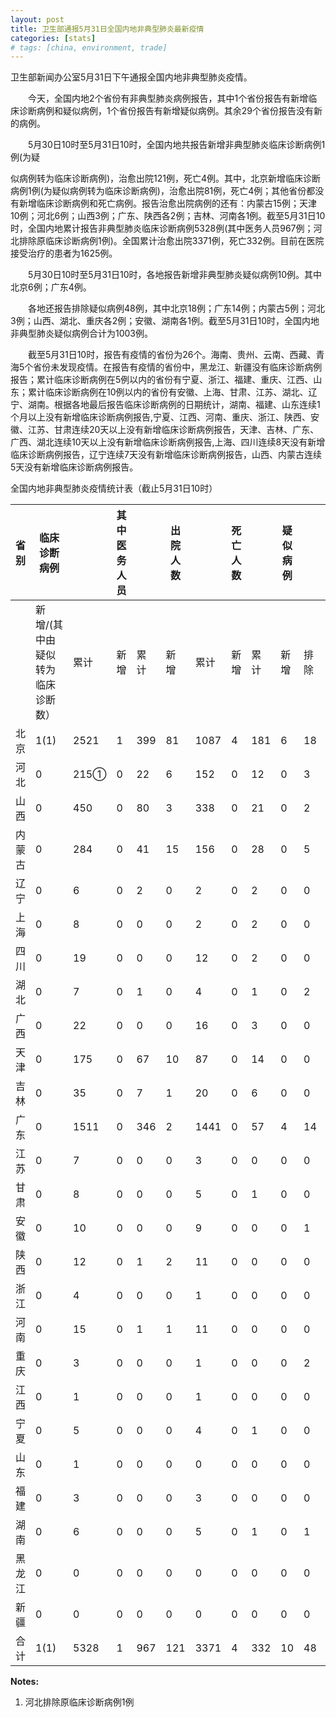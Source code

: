 ```yaml
---
layout: post
title: 卫生部通报5月31日全国内地非典型肺炎最新疫情
categories: [stats]
# tags: [china, environment, trade]
---
```


卫生部新闻办公室5月31日下午通报全国内地非典型肺炎疫情。

　　今天，全国内地2个省份有非典型肺炎病例报告，其中1个省份报告有新增临床诊断病例和疑似病例，1个省份报告有新增疑似病例。其余29个省份报告没有新的病例。

　　5月30日10时至5月31日10时，全国内地共报告新增非典型肺炎临床诊断病例1例(为疑

似病例转为临床诊断病例)，治愈出院121例，死亡4例。其中，北京新增临床诊断病例1例(为疑似病例转为临床诊断病例)，治愈出院81例，死亡4例；其他省份都没有新增临床诊断病例和死亡病例。报告治愈出院病例的还有：内蒙古15例；天津10例；河北6例；山西3例；广东、陕西各2例；吉林、河南各1例。截至5月31日10时，全国内地累计报告非典型肺炎临床诊断病例5328例(其中医务人员967例；河北排除原临床诊断病例1例)。全国累计治愈出院3371例，死亡332例。目前在医院接受治疗的患者为1625例。

　　5月30日10时至5月31日10时，各地报告新增非典型肺炎疑似病例10例。其中北京6例；广东4例。

　　各地还报告排除疑似病例48例，其中北京18例；广东14例；内蒙古5例；河北3例；山西、湖北、重庆各2例；安徽、湖南各1例。截至5月31日10时，全国内地非典型肺炎疑似病例合计为1003例。

　　截至5月31日10时，报告有疫情的省份为26个。海南、贵州、云南、西藏、青海5个省份未发现疫情。在报告有疫情的省份中，黑龙江、新疆没有临床诊断病例报告；累计临床诊断病例在5例以内的省份有宁夏、浙江、福建、重庆、江西、山东；累计临床诊断病例在10例以内的省份有安徽、上海、甘肃、江苏、湖北、辽宁、湖南。根据各地最后报告临床诊断病例的日期统计，湖南、福建、山东连续1个月以上没有新增临床诊断病例报告,宁夏、江西、河南、重庆、浙江、陕西、安徽、江苏、甘肃连续20天以上没有新增临床诊断病例报告，天津、吉林、广东、广西、湖北连续10天以上没有新增临床诊断病例报告,上海、四川连续8天没有新增临床诊断病例报告，辽宁连续7天没有新增临床诊断病例报告，山西、内蒙古连续5天没有新增临床诊断病例报告。

全国内地非典型肺炎疫情统计表（截止5月31日10时）

| 省 别 | 临床诊断病例            |      | 其中医务人员 |     | 出院人数 |      | 死亡人数 |     | 疑似病例 |    |      |
| --- | ----------------- | ---- | ------ | --- | ---- | ---- | ---- | --- | ---- | -- | ---- |
|     | 新增/(其中由疑似转为临床诊断数） | 累计   | 新增     | 累计  | 新增   | 累计   | 新增   | 累计  | 新增   | 排除 | 合计   |
| 北京  | 1(1)              | 2521 | 1      | 399 | 81   | 1087 | 4    | 181 | 6    | 18 | 747  |
| 河北  | 0                 | 215① | 0      | 22  | 6    | 152  | 0    | 12  | 0    | 3  | 10   |
| 山西  | 0                 | 450  | 0      | 80  | 3    | 338  | 0    | 21  | 0    | 2  | 16   |
| 内蒙古 | 0                 | 284  | 0      | 41  | 15   | 156  | 0    | 28  | 0    | 5  | 73   |
| 辽宁  | 0                 | 6    | 0      | 2   | 0    | 2    | 0    | 2   | 0    | 0  | 3    |
| 上海  | 0                 | 8    | 0      | 0   | 0    | 2    | 0    | 2   | 0    | 0  | 1    |
| 四川  | 0                 | 19   | 0      | 0   | 0    | 12   | 0    | 2   | 0    | 0  | 1    |
| 湖北  | 0                 | 7    | 0      | 1   | 0    | 4    | 0    | 1   | 0    | 2  | 8    |
| 广西  | 0                 | 22   | 0      | 0   | 0    | 16   | 0    | 3   | 0    | 0  | 0    |
| 天津  | 0                 | 175  | 0      | 67  | 10   | 87   | 0    | 14  | 0    | 0  | 76   |
| 吉林  | 0                 | 35   | 0      | 7   | 1    | 20   | 0    | 6   | 0    | 0  | 7    |
| 广东  | 0                 | 1511 | 0      | 346 | 2    | 1441 | 0    | 57  | 4    | 14 | 39   |
| 江苏  | 0                 | 7    | 0      | 0   | 0    | 3    | 0    | 0   | 0    | 0  | 8    |
| 甘肃  | 0                 | 8    | 0      | 0   | 0    | 5    | 0    | 1   | 0    | 0  | 0    |
| 安徽  | 0                 | 10   | 0      | 0   | 0    | 9    | 0    | 0   | 0    | 1  | 2    |
| 陕西  | 0                 | 12   | 0      | 1   | 2    | 11   | 0    | 0   | 0    | 0  | 0    |
| 浙江  | 0                 | 4    | 0      | 0   | 0    | 1    | 0    | 0   | 0    | 0  | 0    |
| 河南  | 0                 | 15   | 0      | 1   | 1    | 11   | 0    | 0   | 0    | 0  | 3    |
| 重庆  | 0                 | 3    | 0      | 0   | 0    | 1    | 0    | 0   | 0    | 2  | 2    |
| 江西  | 0                 | 1    | 0      | 0   | 0    | 1    | 0    | 0   | 0    | 0  | 0    |
| 宁夏  | 0                 | 5    | 0      | 0   | 0    | 4    | 0    | 1   | 0    | 0  | 0    |
| 山东  | 0                 | 1    | 0      | 0   | 0    | 0    | 0    | 0   | 0    | 0  | 1    |
| 福建  | 0                 | 3    | 0      | 0   | 0    | 3    | 0    | 0   | 0    | 0  | 1    |
| 湖南  | 0                 | 6    | 0      | 0   | 0    | 5    | 0    | 1   | 0    | 1  | 1    |
| 黑龙江 | 0                 | 0    | 0      | 0   | 0    | 0    | 0    | 0   | 0    | 0  | 2    |
| 新疆  | 0                 | 0    | 0      | 0   | 0    | 0    | 0    | 0   | 0    | 0  | 2    |
| 合 计 | 1(1)              | 5328 | 1      | 967 | 121  | 3371 | 4    | 332 | 10   | 48 | 1003 |


**Notes:**
1. 河北排除原临床诊断病例1例
